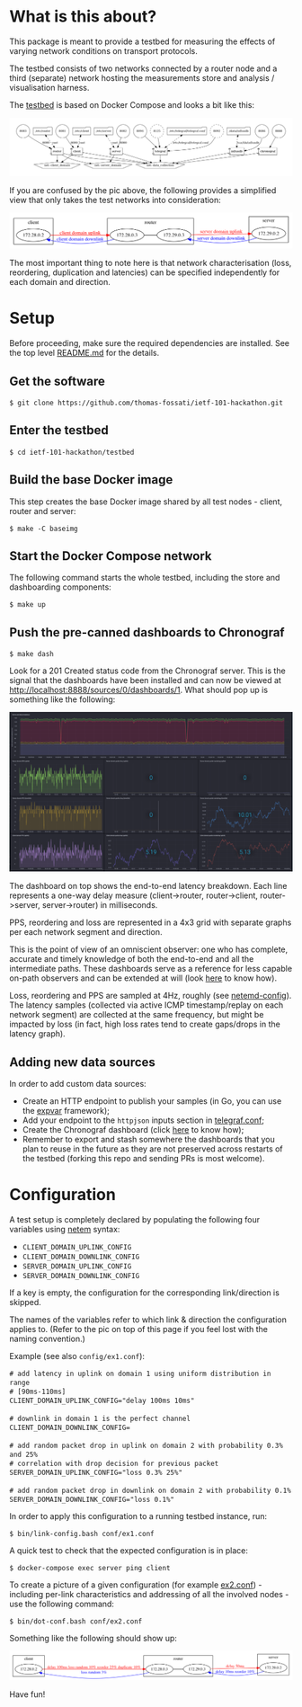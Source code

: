# What is this about?

This package is meant to provide a testbed for measuring the effects of varying network conditions on transport protocols.

The testbed consists of two networks connected by a router node and a third (separate) network hosting the measurements store and analysis / visualisation harness.

The [testbed](docker-compose.yml) is based on Docker Compose and looks a bit like this:

![Alt text](pics/docker-compose.png?raw=true "docker compose network")

If you are confused by the pic above, the following provides a simplified view that only takes the test networks into consideration:

![Alt text](pics/ex0.conf.png?raw=true "simple pic")

The most important thing to note here is that network characterisation (loss, reordering, duplication and latencies) can be specified independently for each domain and direction.

# Setup

Before proceeding, make sure the required dependencies are installed.  See the top level [README.md](../README.md) for the details.

## Get the software
```
$ git clone https://github.com/thomas-fossati/ietf-101-hackathon.git
```

## Enter the testbed
```
$ cd ietf-101-hackathon/testbed
```

## Build the base Docker image
This step creates the base Docker image shared by all test nodes - client, router and server:
```
$ make -C baseimg
```

## Start the Docker Compose network
The following command starts the whole testbed, including the store and dashboarding components:
```
$ make up
```

## Push the pre-canned dashboards to Chronograf
```
$ make dash
```
Look for a 201 Created status code from the Chronograf server.  This is the signal that the dashboards have been installed and can now be viewed at [http://localhost:8888/sources/0/dashboards/1](http://localhost:8888/sources/0/dashboards/1).  What should pop up is something like the following:

![Alt text](pics/dashboards.png?raw=true "pre-canned dashboards")

The dashboard on top shows the end-to-end latency breakdown.  Each line represents a one-way delay measure (client->router, router->client, router->server, server->router) in milliseconds.

PPS, reordering and loss are represented in a 4x3 grid with separate graphs per each network segment and direction.

This is the point of view of an omniscient observer: one who has complete, accurate and timely knowledge of both the end-to-end and all the intermediate paths.  These dashboards serve as a reference for less capable on-path observers and can be extended at will (look [here](dashboards/README.md) to know how).

Loss, reordering and PPS are sampled at 4Hz, roughly (see [netemd-config](etc/router/netemd-config.json.in)).
The latency samples (collected via active ICMP timestamp/replay on each network segment) are collected at the same frequency, but might be impacted by loss (in fact, high loss rates tend to create gaps/drops in the latency graph).

## Adding new data sources
In order to add custom data sources:
  - Create an HTTP endpoint to publish your samples (in Go, you can use the [expvar](https://golang.org/pkg/expvar/) framework);
  - Add your endpoint to the `httpjson` inputs section in [telegraf.conf](etc/telegraf/telegraf.conf#L70);
  - Create the Chronograf dashboard (click [here](https://docs.influxdata.com/chronograf/v1.4/introduction/getting-started/) to know how);
  - Remember to export and stash somewhere the dashboards that you plan to reuse in the future as they are not preserved across restarts of the testbed (forking this repo and sending PRs is most welcome).

# Configuration

A test setup is completely declared by populating the following four variables using [netem](https://wiki.linuxfoundation.org/networking/netem) syntax:

- `CLIENT_DOMAIN_UPLINK_CONFIG`
- `CLIENT_DOMAIN_DOWNLINK_CONFIG`
- `SERVER_DOMAIN_UPLINK_CONFIG`
- `SERVER_DOMAIN_DOWNLINK_CONFIG`

If a key is empty, the configuration for the corresponding link/direction is skipped.

The names of the variables refer to which link & direction the configuration applies to.  (Refer to the pic on top of this page if you feel lost with the naming convention.)

Example (see also `config/ex1.conf`):
```
# add latency in uplink on domain 1 using uniform distribution in range
# [90ms-110ms]
CLIENT_DOMAIN_UPLINK_CONFIG="delay 100ms 10ms"

# downlink in domain 1 is the perfect channel
CLIENT_DOMAIN_DOWNLINK_CONFIG=

# add random packet drop in uplink on domain 2 with probability 0.3% and 25%
# correlation with drop decision for previous packet
SERVER_DOMAIN_UPLINK_CONFIG="loss 0.3% 25%"

# add random packet drop in downlink on domain 2 with probability 0.1%
SERVER_DOMAIN_DOWNLINK_CONFIG="loss 0.1%"
```

In order to apply this configuration to a running testbed instance, run:
```
$ bin/link-config.bash conf/ex1.conf
```

A quick test to check that the expected configuration is in place:
```
$ docker-compose exec server ping client
```

To create a picture of a given configuration (for example [ex2.conf](conf/ex2.conf)) - including per-link characteristics and addressing of all the involved nodes - use the following command:
```
$ bin/dot-conf.bash conf/ex2.conf
```

Something like the following should show up:

![Alt text](pics/ex2.conf.png?raw=true "configuration pic")

Have fun!
